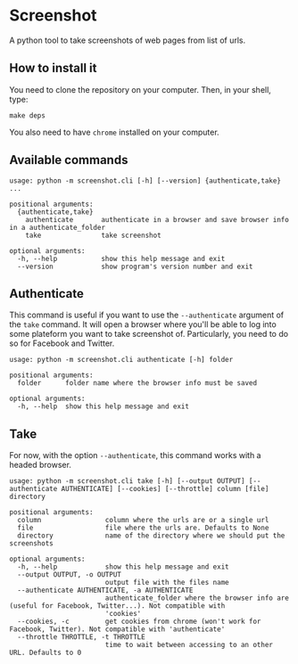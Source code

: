 # Screenshot

A python tool to take screenshots of web pages from list of urls.

## How to install it

You need to clone the repository on your computer. Then, in your shell, type:

 ```make deps```

You also need to have `chrome` installed on your computer.

## Available commands

```
usage: python -m screenshot.cli [-h] [--version] {authenticate,take} ...

positional arguments:
  {authenticate,take}
    authenticate       authenticate in a browser and save browser info in a authenticate_folder
    take               take screenshot

optional arguments:
  -h, --help           show this help message and exit
  --version            show program's version number and exit
```

## Authenticate

This command is useful if you want to use the `--authenticate` argument of the `take` command. It will open a browser where you'll be able to log into some plateform you want to take screenshot of. Particularly, you need to do so for Facebook and Twitter.

```
usage: python -m screenshot.cli authenticate [-h] folder

positional arguments:
  folder      folder name where the browser info must be saved

optional arguments:
  -h, --help  show this help message and exit
```

## Take

For now, with the option `--authenticate`, this command works with a headed browser.

```
usage: python -m screenshot.cli take [-h] [--output OUTPUT] [--authenticate AUTHENTICATE] [--cookies] [--throttle] column [file] directory

positional arguments:
  column                column where the urls are or a single url
  file                  file where the urls are. Defaults to None
  directory             name of the directory where we should put the screenshots

optional arguments:
  -h, --help            show this help message and exit
  --output OUTPUT, -o OUTPUT
                        output file with the files name
  --authenticate AUTHENTICATE, -a AUTHENTICATE
                        authenticate_folder where the browser info are (useful for Facebook, Twitter...). Not compatible with
                        'cookies'
  --cookies, -c         get cookies from chrome (won't work for Facebook, Twitter). Not compatible with 'authenticate'
  --throttle THROTTLE, -t THROTTLE
                        time to wait between accessing to an other URL. Defaults to 0
```
